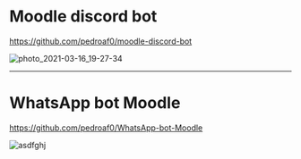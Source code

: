 # Moodle discord bot

https://github.com/pedroaf0/moodle-discord-bot

![photo_2021-03-16_19-27-34](https://user-images.githubusercontent.com/54213349/111388280-c34c4b80-868d-11eb-8c1f-d16d660f841a.jpg)

-------------

# WhatsApp bot Moodle


https://github.com/pedroaf0/WhatsApp-bot-Moodle


![asdfghj](https://user-images.githubusercontent.com/54213349/111723836-eff59400-8842-11eb-983f-51073a33c241.PNG)